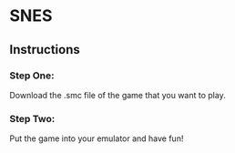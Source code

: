 # SNES
## Instructions
### Step One:
Download the .smc file of the game that you want to play.
### Step Two:
Put the game into your emulator and have fun!

